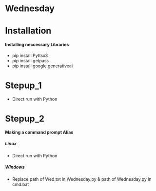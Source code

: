 # Wednesday

# Installation
<h4>Installing neccessary Libraries</h4>
<ul>
  <li>pip install Pyttsx3</li>
  <li>pip install getpass</li>
  <li>pip install google.generativeai</li>
</ul>

# Stepup_1
<ul>
  <li>Direct run with Python</li>
</ul>

# Stepup_2
<h4>Making a command prompt Alias</h4>
<h5>Linux</h5>
<ul>
  <li>Direct run with Python</li>
</ul>
<h5>Windows</h5>
<ul>
  <li>Replace path of Wed.txt in Wednesday.py
  & path of Wednesday.py in cmd.bat</li>
</ul>
